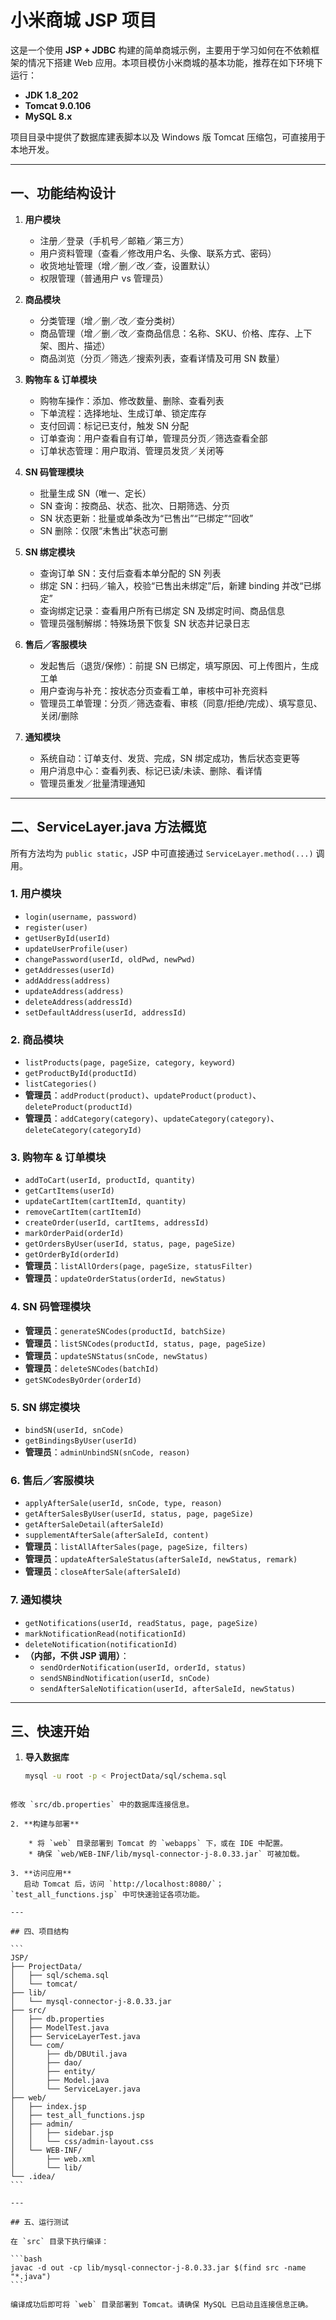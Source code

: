 # 小米商城 JSP 项目

这是一个使用 **JSP + JDBC** 构建的简单商城示例，主要用于学习如何在不依赖框架的情况下搭建 Web 应用。本项目模仿小米商城的基本功能，推荐在如下环境下运行：

- **JDK 1.8_202**  
- **Tomcat 9.0.106**  
- **MySQL 8.x**

项目目录中提供了数据库建表脚本以及 Windows 版 Tomcat 压缩包，可直接用于本地开发。

---

## 一、功能结构设计

1. **用户模块**  
   - 注册／登录（手机号／邮箱／第三方）  
   - 用户资料管理（查看／修改用户名、头像、联系方式、密码）  
   - 收货地址管理（增／删／改／查，设置默认）  
   - 权限管理（普通用户 vs 管理员）

2. **商品模块**  
   - 分类管理（增／删／改／查分类树）  
   - 商品管理（增／删／改／查商品信息：名称、SKU、价格、库存、上下架、图片、描述）  
   - 商品浏览（分页／筛选／搜索列表，查看详情及可用 SN 数量）

3. **购物车 & 订单模块**  
   - 购物车操作：添加、修改数量、删除、查看列表  
   - 下单流程：选择地址、生成订单、锁定库存  
   - 支付回调：标记已支付，触发 SN 分配  
   - 订单查询：用户查看自有订单，管理员分页／筛选查看全部  
   - 订单状态管理：用户取消、管理员发货／关闭等

4. **SN 码管理模块**  
   - 批量生成 SN（唯一、定长）  
   - SN 查询：按商品、状态、批次、日期筛选、分页  
   - SN 状态更新：批量或单条改为“已售出”“已绑定”“回收”  
   - SN 删除：仅限“未售出”状态可删

5. **SN 绑定模块**  
   - 查询订单 SN：支付后查看本单分配的 SN 列表  
   - 绑定 SN：扫码／输入，校验“已售出未绑定”后，新建 binding 并改“已绑定”  
   - 查询绑定记录：查看用户所有已绑定 SN 及绑定时间、商品信息  
   - 管理员强制解绑：特殊场景下恢复 SN 状态并记录日志

6. **售后／客服模块**  
   - 发起售后（退货/保修）：前提 SN 已绑定，填写原因、可上传图片，生成工单  
   - 用户查询与补充：按状态分页查看工单，审核中可补充资料  
   - 管理员工单管理：分页／筛选查看、审核（同意/拒绝/完成）、填写意见、关闭/删除

7. **通知模块**  
   - 系统自动：订单支付、发货、完成，SN 绑定成功，售后状态变更等  
   - 用户消息中心：查看列表、标记已读/未读、删除、看详情  
   - 管理员重发／批量清理通知

---

## 二、ServiceLayer.java 方法概览

所有方法均为 `public static`，JSP 中可直接通过 `ServiceLayer.method(...)` 调用。

### 1. 用户模块  
- `login(username, password)`  
- `register(user)`  
- `getUserById(userId)`  
- `updateUserProfile(user)`  
- `changePassword(userId, oldPwd, newPwd)`  
- `getAddresses(userId)`  
- `addAddress(address)`  
- `updateAddress(address)`  
- `deleteAddress(addressId)`  
- `setDefaultAddress(userId, addressId)`

### 2. 商品模块  
- `listProducts(page, pageSize, category, keyword)`  
- `getProductById(productId)`  
- `listCategories()`  
- **管理员**：`addProduct(product)`、`updateProduct(product)`、`deleteProduct(productId)`  
- **管理员**：`addCategory(category)`、`updateCategory(category)`、`deleteCategory(categoryId)`

### 3. 购物车 & 订单模块  
- `addToCart(userId, productId, quantity)`  
- `getCartItems(userId)`  
- `updateCartItem(cartItemId, quantity)`  
- `removeCartItem(cartItemId)`  
- `createOrder(userId, cartItems, addressId)`  
- `markOrderPaid(orderId)`  
- `getOrdersByUser(userId, status, page, pageSize)`  
- `getOrderById(orderId)`  
- **管理员**：`listAllOrders(page, pageSize, statusFilter)`  
- **管理员**：`updateOrderStatus(orderId, newStatus)`

### 4. SN 码管理模块  
- **管理员**：`generateSNCodes(productId, batchSize)`  
- **管理员**：`listSNCodes(productId, status, page, pageSize)`  
- **管理员**：`updateSNStatus(snCode, newStatus)`  
- **管理员**：`deleteSNCodes(batchId)`  
- `getSNCodesByOrder(orderId)`

### 5. SN 绑定模块  
- `bindSN(userId, snCode)`  
- `getBindingsByUser(userId)`  
- **管理员**：`adminUnbindSN(snCode, reason)`

### 6. 售后／客服模块  
- `applyAfterSale(userId, snCode, type, reason)`  
- `getAfterSalesByUser(userId, status, page, pageSize)`  
- `getAfterSaleDetail(afterSaleId)`  
- `supplementAfterSale(afterSaleId, content)`  
- **管理员**：`listAllAfterSales(page, pageSize, filters)`  
- **管理员**：`updateAfterSaleStatus(afterSaleId, newStatus, remark)`  
- **管理员**：`closeAfterSale(afterSaleId)`

### 7. 通知模块  
- `getNotifications(userId, readStatus, page, pageSize)`  
- `markNotificationRead(notificationId)`  
- `deleteNotification(notificationId)`  
- **（内部，不供 JSP 调用）**：  
  - `sendOrderNotification(userId, orderId, status)`  
  - `sendSNBindNotification(userId, snCode)`  
  - `sendAfterSaleNotification(userId, afterSaleId, newStatus)`

---

## 三、快速开始

1. **导入数据库**  
   ```bash
   mysql -u root -p < ProjectData/sql/schema.sql
````

修改 `src/db.properties` 中的数据库连接信息。

2. **构建与部署**

    * 将 `web` 目录部署到 Tomcat 的 `webapps` 下，或在 IDE 中配置。
    * 确保 `web/WEB-INF/lib/mysql-connector-j-8.0.33.jar` 可被加载。

3. **访问应用**
   启动 Tomcat 后，访问 `http://localhost:8080/`；`test_all_functions.jsp` 中可快速验证各项功能。

---

## 四、项目结构

```
JSP/
├── ProjectData/
│   ├── sql/schema.sql
│   └── tomcat/
├── lib/
│   └── mysql-connector-j-8.0.33.jar
├── src/
│   ├── db.properties
│   ├── ModelTest.java
│   ├── ServiceLayerTest.java
│   └── com/
│       ├── db/DBUtil.java
│       ├── dao/
│       ├── entity/
│       ├── Model.java
│       └── ServiceLayer.java
├── web/
│   ├── index.jsp
│   ├── test_all_functions.jsp
│   ├── admin/
│   │   ├── sidebar.jsp
│   │   └── css/admin-layout.css
│   └── WEB-INF/
│       ├── web.xml
│       └── lib/
└── .idea/
```

---

## 五、运行测试

在 `src` 目录下执行编译：

```bash
javac -d out -cp lib/mysql-connector-j-8.0.33.jar $(find src -name "*.java")
```

编译成功后即可将 `web` 目录部署到 Tomcat。请确保 MySQL 已启动且连接信息正确。
